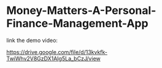 # Money-Matters-A-Personal-Finance-Management-App

link the demo video:

https://drive.google.com/file/d/13kvkfk-TwiWhv2V8GzDX1AIg5La_bCzJ/view
